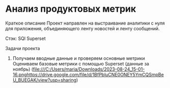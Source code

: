 # Анализ продуктовых метрик
Краткое описание
Проект направлен на выстраивание аналитики с нуля для приложения, объединяющего ленту новостей и ленту сообщений.

Стэк:
SQl
Superset

Задачи проекта
1. Получаем вводные данные и проверяем основные метрики
Оцениваем базовые метрики с помощью Superset (данные за ноябрь)
([file:///C:/Users/maria/Downloads/2023-08-24_15-01-16.png](https://drive.google.com/file/d/1BfPbluCNE0ONEY5YmCQSmpBeU_BUEGAK/view?usp=sharing)https://drive.google.com/file/d/1BfPbluCNE0ONEY5YmCQSmpBeU_BUEGAK/view?usp=sharing)
